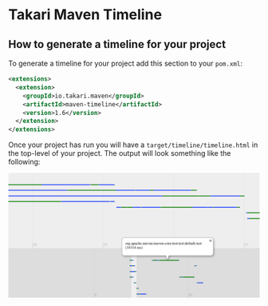 # Takari Maven Timeline

## How to generate a timeline for your project

To generate a timeline for your project add this section to your `pom.xml`:

```xml
<extensions>
  <extension>
    <groupId>io.takari.maven</groupId>
    <artifactId>maven-timeline</artifactId>
    <version>1.6</version>
  </extension>
</extensions>
```

Once your project has run you will have a `target/timeline/timeline.html` in the top-level of your project. The output will look something like the following:

![Maven Timeline](maven-timeline.png)